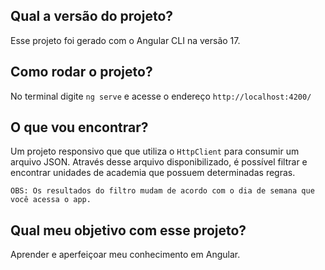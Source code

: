 ## Qual a versão do projeto?
Esse projeto foi gerado com o Angular CLI na versão 17.

## Como rodar o projeto?
No terminal digite `ng serve` e acesse o endereço `http://localhost:4200/`

## O que vou encontrar?
Um projeto responsivo que que utiliza o `HttpClient` para consumir um arquivo JSON. 
Através desse arquivo disponibilizado, é possível filtrar e encontrar unidades de academia que possuem determinadas regras.

`OBS: Os resultados do filtro mudam de acordo com o dia de semana que você acessa o app.`

## Qual meu objetivo com esse projeto?
Aprender e aperfeiçoar meu conhecimento em Angular.
